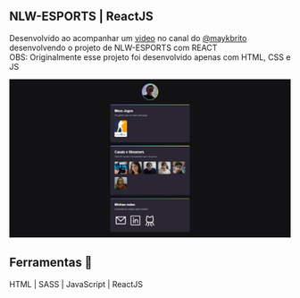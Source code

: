 ## NLW-ESPORTS | ReactJS

Desenvolvido ao acompanhar um [video](https://www.youtube.com/watch?v=K65wUN-2no4) no canal do [@maykbrito](https://github.com/maykbrito) desenvolvendo o projeto de NLW-ESPORTS com REACT <br>
OBS: Originalmente esse projeto foi desenvolvido apenas com HTML, CSS e JS

<div align="center">

![Design preview for the project](./public/assets/preview.jpg)

</div>

## Ferramentas 📌

HTML | SASS | JavaScript | ReactJS
